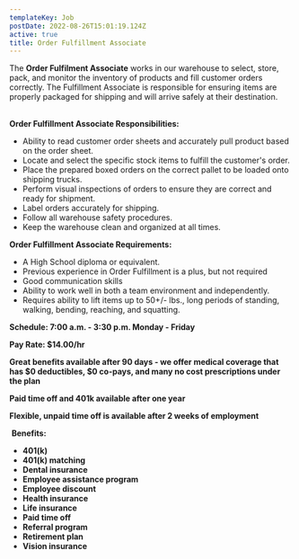 ```yaml
---
templateKey: Job
postDate: 2022-08-26T15:01:19.124Z
active: true
title: Order Fulfillment Associate
---
```

<!--StartFragment-->

The **Order Fulfilment Associate** works in our warehouse to select, store, pack, and monitor the inventory of products and fill customer orders correctly. The Fulfillment Associate is responsible for ensuring items are properly packaged for shipping and will arrive safely at their destination.

\
**Order Fulfillment Associate Responsibilities:**

* Ability to read customer order sheets and accurately pull product based on the order sheet.
* Locate and select the specific stock items to fulfill the customer's order.
* Place the prepared boxed orders on the correct pallet to be loaded onto shipping trucks.
* Perform visual inspections of orders to ensure they are correct and ready for shipment.
* Label orders accurately for shipping.
* Follow all warehouse safety procedures.
* Keep the warehouse clean and organized at all times.

**Order Fulfillment Associate Requirements:**

* A High School diploma or equivalent.
* Previous experience in Order Fulfillment is a plus, but not required
* Good communication skills
* Ability to work well in both a team environment and independently.
* Requires ability to lift items up to 50+/- lbs., long periods of standing, walking, bending, reaching, and squatting.

**Schedule: 7:00 a.m. - 3:30 p.m. Monday - Friday**

**Pay Rate: $14.00/hr**

**Great benefits available after 90 days - we offer medical coverage that has $0 deductibles, $0 co-pays, and many no cost prescriptions under the plan**

**Paid time off and 401k available after one year**

**Flexible, unpaid time off is available after 2 weeks of employment**

 **Benefits:**

* **401(k)**
* **401(k) matching**
* **Dental insurance**
* **Employee assistance program**
* **Employee discount**
* **Health insurance**
* **Life insurance**
* **Paid time off**
* **Referral program**
* **Retirement plan**
* **Vision insurance**

<!--EndFragment-->